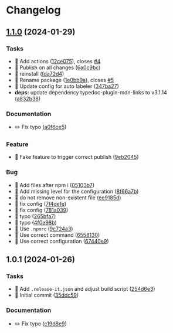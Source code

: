 # Changelog

## [1.1.0](https://github.com/entur/products-models/compare/1.0.1...1.1.0) (2024-01-29)


### Tasks

* 🤖 Add actions ([12ce075](https://github.com/entur/products-models/commit/12ce0756a06b829423e12f4ae2310ec96b06eecd)), closes [#4](https://github.com/entur/products-models/issues/4)
* 🤖 Publish on all changes ([6a0c9bc](https://github.com/entur/products-models/commit/6a0c9bca4b4f737eba85543fa3f79e49a87a8bf5))
* 🤖 reinstall ([fda72d4](https://github.com/entur/products-models/commit/fda72d4bc97ca7dcfff7f069fcb1d0890598f54f))
* 🤖 Rename package ([1e0bb9a](https://github.com/entur/products-models/commit/1e0bb9aa6ff27444a5563e4889c687e3e1a5a790)), closes [#5](https://github.com/entur/products-models/issues/5)
* 🤖 Update config for auto labeler ([347ba27](https://github.com/entur/products-models/commit/347ba27a103a5109212d11ee4928e0a431111ef6))
* **deps:** update dependency typedoc-plugin-mdn-links to v3.1.14 ([a832b38](https://github.com/entur/products-models/commit/a832b38d1c2d5b5a5eee5e94bcbdc85a283d2a90))


### Documentation

* ✏️ Fix typo ([a0f6ce5](https://github.com/entur/products-models/commit/a0f6ce50d6330758355b47a546709ff371b9dba4))


### Feature

* 🎸 Fake feature to trigger correct publish ([9eb2045](https://github.com/entur/products-models/commit/9eb20456578a255fe319f75d105cf5320a925750))


### Bug

* 🐛 Add files after npm i ([05103b7](https://github.com/entur/products-models/commit/05103b7f6a515fc53e759c2c0e9412375d43d5bb))
* 🐛 Add missing level for the configuration ([8f66a7b](https://github.com/entur/products-models/commit/8f66a7bb1e92108c3401210a6efd5207365a864a))
* 🐛 do not remove non-existent file ([ee9185d](https://github.com/entur/products-models/commit/ee9185d500726e926d0dc54daa7226cb228c117d))
* 🐛 fix config ([7f4defe](https://github.com/entur/products-models/commit/7f4defef478b4735ba63f93fa36a9b5ae0edcbcf))
* 🐛 fix config ([781a039](https://github.com/entur/products-models/commit/781a039e4044314f55fc20ce7df59b775113bc9e))
* 🐛 typo ([265bfa7](https://github.com/entur/products-models/commit/265bfa72f930c766e74109d6e67474bb68fb2e8d))
* 🐛 typo ([4f0e98b](https://github.com/entur/products-models/commit/4f0e98b21358f10e5745667c34f55762f79021e9))
* 🐛 Use `.npmrc` ([9c724a3](https://github.com/entur/products-models/commit/9c724a3509c0d0e7da1960b5baff05f42770ec14))
* 🐛 Use correct command ([6558130](https://github.com/entur/products-models/commit/6558130addd5e93c81cdf5fcdd613467b396098d))
* 🐛 Use correct configuration ([67440e9](https://github.com/entur/products-models/commit/67440e961696ef04a5a225af5fa5979aa0ae6cab))

## 1.0.1 (2024-01-26)


### Tasks

* 🤖 Add `.release-it.json` and adjust build script ([254d6e3](https://github.com/entur/products-models/commit/254d6e327c9a6164b4d5cfdc2fc7bf7c300dbf70))
* 🤖 Initial commit ([35ddc59](https://github.com/entur/products-models/commit/35ddc59ee2b6f60c552410cd0a96ae64aa9ba418))


### Documentation

* ✏️ Fix typo ([c19d8e9](https://github.com/entur/products-models/commit/c19d8e9ed868f4854c42b9ceb4a03795f37db2a9))
